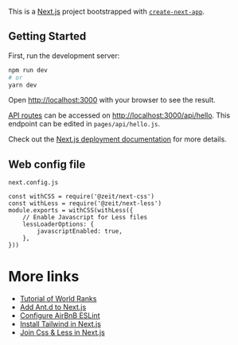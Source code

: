 This is a [Next.js](https://nextjs.org/) project bootstrapped with [`create-next-app`](https://github.com/vercel/next.js/tree/canary/packages/create-next-app).

## Getting Started

First, run the development server:

```bash
npm run dev
# or
yarn dev
```

Open [http://localhost:3000](http://localhost:3000) with your browser to see the result.

[API routes](https://nextjs.org/docs/api-routes/introduction) can be accessed on [http://localhost:3000/api/hello](http://localhost:3000/api/hello). This endpoint can be edited in `pages/api/hello.js`.

Check out the [Next.js deployment documentation](https://nextjs.org/docs/deployment) for more details.

## Web config file
`next.config.js`

```
const withCSS = require('@zeit/next-css')
const withLess = require('@zeit/next-less')
module.exports = withCSS(withLess({
    // Enable Javascript for Less files
    lessLoaderOptions: {
        javascriptEnabled: true,
    },
}))
```

# More links
- [Tutorial of World Ranks](https://dev.to/nghiemthu/full-project-based-tutorial-react-next-js-free-434l)
- [Add Ant.d to Next.js](https://dev.to/burhanuday/using-ant-design-with-nextjs-custom-variables-for-ant-design-57m5)
- [Configure AirBnB ESLint](https://medium.com/@khriztianmoreno/configuraci%C3%B3n-de-eslint-usando-la-gu%C3%ADa-de-estilo-react-jsx-de-airbnb-c07ce3dcb072)
- [Install Tailwind in Next.js](https://tailwindcss.com/docs/guides/nextjs)
- [Join Css & Less in Next.js](https://stackoverflow.com/a/59562482)